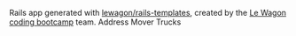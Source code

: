 Rails app generated with [lewagon/rails-templates](https://github.com/lewagon/rails-templates), created by the [Le Wagon coding bootcamp](https://www.lewagon.com) team.
Address Mover Trucks
